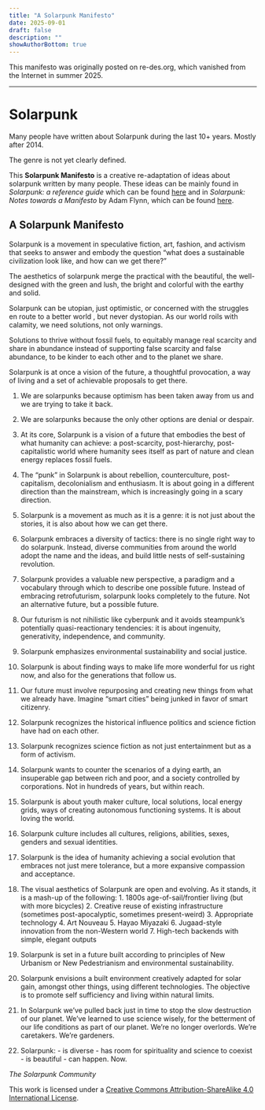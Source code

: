 ```yaml
---
title: "A Solarpunk Manifesto"
date: 2025-09-01
draft: false
description: ""
showAuthorBottom: true
---
```


This manifesto was originally posted on re-des.org, which vanished from the Internet in summer 2025.

---

# Solarpunk


Many people have written about Solarpunk during the last 10+ years. Mostly after 2014.

The genre is not yet clearly defined.

This **Solarpunk Manifesto** is a creative re-adaptation of ideas about solarpunk written by many people. These ideas can be mainly found in _Solarpunk: a reference guide_ which can be found [here](https://medium.com/solarpunks/solarpunk-a-reference-guide-8bcf18871965) and in _Solarpunk:_ _Notes towards a Manifesto_ by Adam Flynn, which can be found [here](https://hieroglyph.asu.edu/2014/09/solarpunk-notes-toward-a-manifesto/).

## A Solarpunk Manifesto

Solarpunk is a movement in speculative fiction, art, fashion, and activism that seeks to answer and embody the question “what does a sustainable civilization look like, and how can we get there?”

The aesthetics of solarpunk merge the practical with the beautiful, the well-designed with the green and lush, the bright and colorful with the earthy and solid.

Solarpunk can be utopian, just optimistic, or concerned with the struggles en route to a better world , but never dystopian. As our world roils with calamity, we need solutions, not only warnings.

Solutions to thrive without fossil fuels, to equitably manage real scarcity and share in abundance instead of supporting false scarcity and false abundance, to be kinder to each other and to the planet we share.

Solarpunk is at once a vision of the future, a thoughtful provocation, a way of living and a set of achievable proposals to get there.

1.  We are solarpunks because optimism has been taken away from us and we are trying to take it back.
    
2.  We are solarpunks because the only other options are denial or despair.
    
3.  At its core, Solarpunk is a vision of a future that embodies the best of what humanity can achieve: a post-scarcity, post-hierarchy, post-capitalistic world where humanity sees itself as part of nature and clean energy replaces fossil fuels.
    
4.  The “punk” in Solarpunk is about rebellion, counterculture, post-capitalism, decolonialism and enthusiasm. It is about going in a different direction than the mainstream, which is increasingly going in a scary direction.
    
5.  Solarpunk is a movement as much as it is a genre: it is not just about the stories, it is also about how we can get there.
    
6.  Solarpunk embraces a diversity of tactics: there is no single right way to do solarpunk. Instead, diverse communities from around the world adopt the name and the ideas, and build little nests of self-sustaining revolution.
    
7.  Solarpunk provides a valuable new perspective, a paradigm and a vocabulary through which to describe one possible future. Instead of embracing retrofuturism, solarpunk looks completely to the future. Not an alternative future, but a possible future.
    
8.  Our futurism is not nihilistic like cyberpunk and it avoids steampunk’s potentially quasi-reactionary tendencies: it is about ingenuity, generativity, independence, and community.
    
9.  Solarpunk emphasizes environmental sustainability and social justice.
    
10.  Solarpunk is about finding ways to make life more wonderful for us right now, and also for the generations that follow us.
    
11.  Our future must involve repurposing and creating new things from what we already have. Imagine “smart cities” being junked in favor of smart citizenry.
    
12.  Solarpunk recognizes the historical influence politics and science fiction have had on each other.
    
13.  Solarpunk recognizes science fiction as not just entertainment but as a form of activism.
    
14.  Solarpunk wants to counter the scenarios of a dying earth, an insuperable gap between rich and poor, and a society controlled by corporations. Not in hundreds of years, but within reach.
    
15.  Solarpunk is about youth maker culture, local solutions, local energy grids, ways of creating autonomous functioning systems. It is about loving the world.
    
16.  Solarpunk culture includes all cultures, religions, abilities, sexes, genders and sexual identities.
    
17.  Solarpunk is the idea of humanity achieving a social evolution that embraces not just mere tolerance, but a more expansive compassion and acceptance.
    
18.  The visual aesthetics of Solarpunk are open and evolving. As it stands, it is a mash-up of the following: 1. 1800s age-of-sail/frontier living (but with more bicycles) 2. Creative reuse of existing infrastructure (sometimes post-apocalyptic, sometimes present-weird) 3. Appropriate technology 4. Art Nouveau 5. Hayao Miyazaki 6. Jugaad-style innovation from the non-Western world 7. High-tech backends with simple, elegant outputs
    
19.  Solarpunk is set in a future built according to principles of New Urbanism or New Pedestrianism and environmental sustainability.
    
20.  Solarpunk envisions a built environment creatively adapted for solar gain, amongst other things, using different technologies. The objective is to promote self sufficiency and living within natural limits.
    
21.  In Solarpunk we’ve pulled back just in time to stop the slow destruction of our planet. We’ve learned to use science wisely, for the betterment of our life conditions as part of our planet. We’re no longer overlords. We’re caretakers. We’re gardeners.
    
22.  Solarpunk:
    - is diverse
    - has room for spirituality and science to coexist
    - is beautiful
    - can happen. Now.
    

_The Solarpunk Community_

This work is licensed under a [Creative Commons Attribution-ShareAlike 4.0 International License](http://creativecommons.org/licenses/by-sa/4.0/).